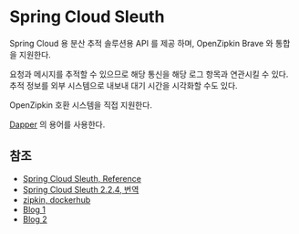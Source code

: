 # Spring Cloud Sleuth
Spring Cloud 용 분산 추적 솔루션용 API 를 제공 하며, OpenZipkin Brave 와 통합을 지원한다.

요청과 메시지를 추적할 수 있으므로 해당 통신을 해당 로그 항목과 연관시킬 수 있다.   
추적 정보를 외부 시스템으로 내보내 대기 시간을 시각화할 수도 있다.

OpenZipkin 호환 시스템을 직접 지원한다.

[Dapper](https://research.google/pubs/pub36356/) 의 용어를 사용한다.

## 참조
- [Spring Cloud Sleuth, Reference](https://docs.spring.io/spring-cloud-sleuth/docs/3.1.0/reference/html/index.html)
- [Spring Cloud Sleuth 2.2.4, 번역](https://velog.io/@hanblueblue/%EB%B2%88%EC%97%AD-Spring-Cloud-Sleuth-1-Introduction)
- [zipkin, dockerhub](https://hub.docker.com/r/openzipkin/zipkin/)
- [Blog 1](https://happycloud-lee.tistory.com/216?category=902419)
- [Blog 2](https://velog.io/@hanblueblue/Spring-boot%EB%A1%9C-Spring-Cloud-Sleuth-Zipkin-%EC%8B%A4%EC%8A%B5)

